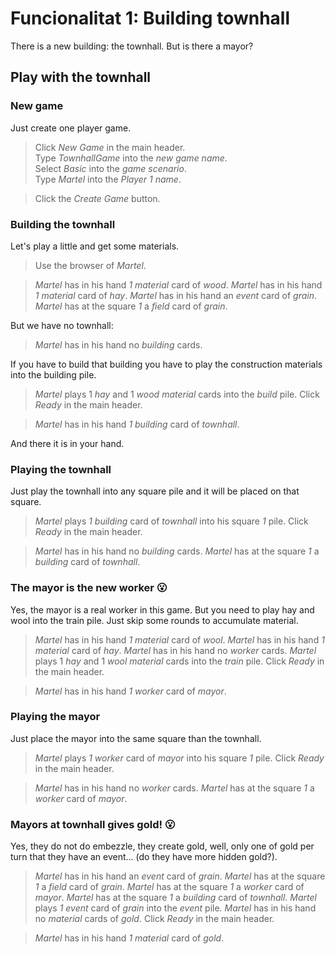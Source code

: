 # Funcionalitat 1: Building townhall

There is a new building: the townhall. But is there a mayor?

## Play with the townhall

### New game

Just create one player game.

 > Click _New Game_ in the main header.  
 > Type _TownhallGame_ into the _new game name_.  
 > Select _Basic_ into the _game scenario_.  
 > Type _Martel_ into the _Player 1 name_.
 <!-- MOCK take _field_ as _grain_ -->
 <!-- MOCK take _event_ as _grain_ -->
 > Click the _Create Game_ button.

 <!-- SNAPSHOT status=200 -->

### Building the townhall

Let's play a little and get some materials.

 > Use the browser of _Martel_.
 <!-- SNAPSHOT status=200 -->
 <!-- CHEAT _Martel_ picks _1_ _material_ card of _wood_ at square _0_ -->
 <!-- CHEAT _Martel_ picks _1_ _material_ card of _hay_ at square _0_ -->
 <!-- Click _Refresh_ in the main header. -->
 <!-- SNAPSHOT status=200 --> 
 > _Martel_ has in his hand _1_ _material_ card of _wood_.
 > _Martel_ has in his hand _1_ _material_ card of _hay_.
 > _Martel_ has in his hand an _event_ card of _grain_.
 > _Martel_ has at the square _1_ a _field_ card of _grain_.

But we have no townhall:

 > _Martel_ has in his hand no _building_ cards.

If you have to build that building you have to play the construction
materials into the building pile.

 > _Martel_ plays 1 _hay_ and 1 _wood_ _material_ cards into the _build_ pile.
 > Click _Ready_ in the main header.
 <!-- SNAPSHOT status=200 --> 
 > _Martel_ has in his hand _1_ _building_ card of _townhall_.

And there it is in your hand.

### Playing the townhall

Just play the townhall into any square pile and it will be placed on that square.

 > _Martel_ plays _1_ _building_ card of _townhall_ into his square _1_ pile.
 > Click _Ready_ in the main header.
 <!-- SNAPSHOT status=200 --> 
 > _Martel_ has in his hand no _building_ cards.
 > _Martel_ has at the square _1_ a _building_ card of _townhall_.

### The mayor is the new worker 😮

Yes, the mayor is a real worker in this game. 
But you need to play hay and wool into the train pile.
Just skip some rounds to accumulate material.

 <!-- CHEAT _Martel_ picks _1_ _material_ card of _wool_ at square _0_ -->
 <!-- CHEAT _Martel_ picks _1_ _material_ card of _hay_ at square _0_ -->
 <!-- Click _Refresh_ in the main header. -->
 <!-- SNAPSHOT status=200 --> 
 > _Martel_ has in his hand _1_ _material_ card of _wool_.
 > _Martel_ has in his hand _1_ _material_ card of _hay_.
 > _Martel_ has in his hand no _worker_ cards.
 > _Martel_ plays 1 _hay_ and 1 _wool_ _material_ cards into the _train_ pile.
 > Click _Ready_ in the main header.
 <!-- SNAPSHOT status=200 --> 
 > _Martel_ has in his hand _1_ _worker_ card of _mayor_.

### Playing the mayor

Just place the mayor into the same square than the townhall.

 > _Martel_ plays _1_ _worker_ card of _mayor_ into his square _1_ pile.
 > Click _Ready_ in the main header.
 <!-- SNAPSHOT status=200 --> 
 > _Martel_ has in his hand no _worker_ cards.
 > _Martel_ has at the square _1_ a _worker_ card of _mayor_.

### Mayors at townhall gives gold! 😮

Yes, they do not do embezzle, they create gold, well, only one of gold per turn that they have an event...
(do they have more hidden gold?).

 > _Martel_ has in his hand an _event_ card of _grain_.
 > _Martel_ has at the square _1_ a _field_ card of _grain_.
 > _Martel_ has at the square _1_ a _worker_ card of _mayor_.
 > _Martel_ has at the square _1_ a _building_ card of _townhall_.
 > _Martel_ plays _1_ _event_ card of _grain_ into the _event_ pile.
 > _Martel_ has in his hand no _material_ cards of _gold_.
 > Click _Ready_ in the main header.
 <!-- SNAPSHOT status=200 --> 
 > _Martel_ has in his hand _1_ _material_ card of _gold_.

